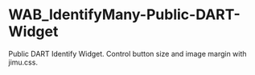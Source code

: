 # WAB_IdentifyMany-Public-DART-Widget
Public DART Identify Widget. Control button size and image margin with jimu.css.
